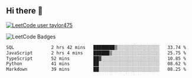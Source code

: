 ## Hi there 👋

[![LeetCode user taylor475](https://img.shields.io/badge/dynamic/json?style=for-the-badge&labelColor=black&color=%23ffa116&label=Solved&query=solvedOverTotal&url=https%3A%2F%2Fleetcode-badge.vercel.app%2Fapi%2Fusers%2Ftaylor475&logo=leetcode&logoColor=yellow)](https://leetcode.com/taylor475/)

<img src="https://leetcode-badge-showcase.vercel.app/api?username=taylor475" alt="LeetCode Badges" />

<!--START_SECTION:waka-->

```txt
SQL              2 hrs 42 mins   ████████▒░░░░░░░░░░░░░░░░   33.74 %
JavaScript       2 hrs 4 mins    ██████▒░░░░░░░░░░░░░░░░░░   25.75 %
TypeScript       52 mins         ██▓░░░░░░░░░░░░░░░░░░░░░░   10.85 %
Python           41 mins         ██░░░░░░░░░░░░░░░░░░░░░░░   08.62 %
Markdown         39 mins         ██░░░░░░░░░░░░░░░░░░░░░░░   08.25 %
```

<!--END_SECTION:waka-->

<!--
**taylor475/taylor475** is a ✨ _special_ ✨ repository because its `README.md` (this file) appears on your GitHub profile.

Here are some ideas to get you started:

- 🔭 I’m currently working on ...
- 🌱 I’m currently learning ...
- 👯 I’m looking to collaborate on ...
- 🤔 I’m looking for help with ...
- 💬 Ask me about ...
- 📫 How to reach me: ...
- 😄 Pronouns: ...
- ⚡ Fun fact: ...
-->
